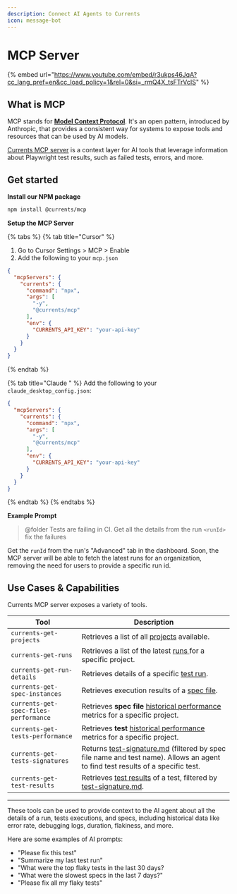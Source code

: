 ```yaml
---
description: Connect AI Agents to Currents
icon: message-bot
---
```


# MCP Server

{% embed url="https://www.youtube.com/embed/r3ukps46JqA?cc_lang_pref=en&cc_load_policy=1&rel=0&si=_rmQ4X_tsFTrVcIS" %}

## What is MCP

MCP stands for [**Model Context Protocol**](https://modelcontextprotocol.io/introduction). It's an open pattern, introduced by Anthropic, that provides a consistent way for systems to expose tools and resources that can be used by AI models.

[Currents MCP server](https://github.com/currents-dev/currents-mcp) is a context layer for AI tools that leverage information about Playwright test results, such as failed tests, errors, and more.

## Get started

**Install our NPM package**

```bash
npm install @currents/mcp
```

**Setup the MCP Server**

{% tabs %}
{% tab title="Cursor" %}
1. Go to Cursor Settings > MCP > Enable
2. Add the following to your `mcp.json`&#x20;

```json
{
  "mcpServers": {
    "currents": {
      "command": "npx",
      "args": [
        "-y",
        "@currents/mcp"
      ],
      "env": {
        "CURRENTS_API_KEY": "your-api-key"
      }
    }
  }
}
```
{% endtab %}

{% tab title="Claude " %}
Add the following to your `claude_desktop_config.json`:

```json
{
  "mcpServers": {
    "currents": {
      "command": "npx",
      "args": [
        "-y",
        "@currents/mcp"
      ],
      "env": {
        "CURRENTS_API_KEY": "your-api-key"
      }
    }
  }
}
```
{% endtab %}
{% endtabs %}

**Example Prompt**

> @folder Tests are failing in CI. Get all the details from the run `<runId>`  fix the failures

Get the  `runId` from the run's "Advanced" tab in the dashboard. Soon, the MCP server will be able to fetch the latest runs for an organization, removing the need for users to provide a specific run id.

## Use Cases & Capabilities

Currents MCP server exposes a variety of tools.

| Tool                                  | Description                                                                                                                                                                                  |
| ------------------------------------- | -------------------------------------------------------------------------------------------------------------------------------------------------------------------------------------------- |
| `currents-get-projects`               | Retrieves a list of all [projects](../dashboard/projects/) available.                                                                                                                        |
| `currents-get-runs`                   | Retrieves a list of the latest [runs ](../resources/api/api-resources/runs.md)for a specific project.                                                                                        |
| `currents-get-run-details`            | Retrieves details of a specific [test run](../resources/api/api-resources/runs.md).                                                                                                          |
| `currents-get-spec-instances`         | Retrieves execution results of a [spec file](../dashboard/spec-file-status/).                                                                                                                |
| `currents-get-spec-files-performance` | Retrieves **spec file** [historical performance](../resources/api/api-resources/spec-files.md) metrics for a specific project.                                                               |
| `currents-get-tests-performance`      | Retrieves **test** [historical performance](../resources/api/api-resources/tests.md) metrics for a specific project.                                                                         |
| `currents-get-tests-signatures`       | Returns [test-signature.md](../resources/api/api-resources/test-signature.md "mention") (filtered by spec file name and test name). Allows an agent to find test results of a specific test. |
| `currents-get-test-results`           | Retrieves [test results](../resources/api/api-resources/test-results.md) of a test, filtered by [test-signature.md](../resources/api/api-resources/test-signature.md "mention").             |

***

These tools can be used to provide context to the AI agent about all the details of a run, tests executions, and specs, including historical data like error rate, debugging logs, duration, flakiness, and more.&#x20;

Here are some examples of AI prompts:

* "Please fix this test"&#x20;
* "Summarize my last test run"
* "What were the top flaky tests in the last 30 days?
* "What were the slowest specs in the last 7 days?"
* "Please fix all my flaky tests"&#x20;
